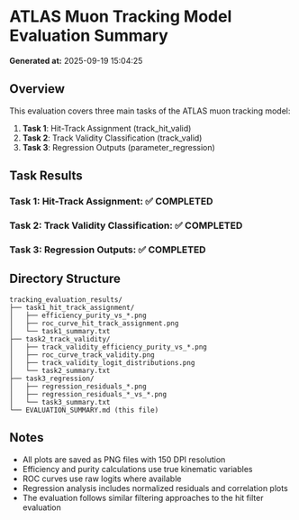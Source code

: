 # ATLAS Muon Tracking Model Evaluation Summary

**Generated at:** 2025-09-19 15:04:25

## Overview

This evaluation covers three main tasks of the ATLAS muon tracking model:

1. **Task 1**: Hit-Track Assignment (track_hit_valid)
2. **Task 2**: Track Validity Classification (track_valid)
3. **Task 3**: Regression Outputs (parameter_regression)

## Task Results

### Task 1: Hit-Track Assignment: ✅ COMPLETED


### Task 2: Track Validity Classification: ✅ COMPLETED


### Task 3: Regression Outputs: ✅ COMPLETED


## Directory Structure

```
tracking_evaluation_results/
├── task1_hit_track_assignment/
│   ├── efficiency_purity_vs_*.png
│   ├── roc_curve_hit_track_assignment.png
│   └── task1_summary.txt
├── task2_track_validity/
│   ├── track_validity_efficiency_purity_vs_*.png
│   ├── roc_curve_track_validity.png
│   ├── track_validity_logit_distributions.png
│   └── task2_summary.txt
├── task3_regression/
│   ├── regression_residuals_*.png
│   ├── regression_residuals_*_vs_*.png
│   └── task3_summary.txt
└── EVALUATION_SUMMARY.md (this file)
```

## Notes

- All plots are saved as PNG files with 150 DPI resolution
- Efficiency and purity calculations use true kinematic variables
- ROC curves use raw logits where available
- Regression analysis includes normalized residuals and correlation plots
- The evaluation follows similar filtering approaches to the hit filter evaluation
